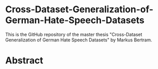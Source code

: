 # Cross-Dataset-Generalization-of-German-Hate-Speech-Datasets
This is the GitHub repository of the master thesis "Cross-Dataset Generalization of German Hate Speech Datasets" by Markus Bertram.

# Abstract